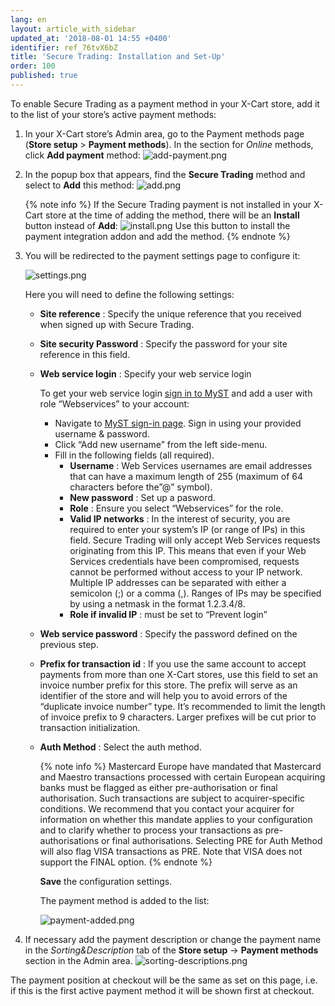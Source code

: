 ```yaml
---
lang: en
layout: article_with_sidebar
updated_at: '2018-08-01 14:55 +0400'
identifier: ref_76tvX6bZ
title: 'Secure Trading: Installation and Set-Up'
order: 100
published: true
---
```

To enable Secure Trading as a payment method in your X-Cart store, add it to the list of your store’s active payment methods:

1. In your X-Cart store’s Admin area, go to the Payment methods page (**Store setup** > **Payment methods**). In the section for _Online_ methods, click **Add payment** method:
   ![add-payment.png]({{site.baseurl}}/attachments/ref_76tvX6bZ/add-payment.png)

2. In the popup box that appears, find the **Secure Trading** method and select to **Add** this method:
   ![add.png]({{site.baseurl}}/attachments/ref_76tvX6bZ/add.png)

   {% note info %}
   If the Secure Trading payment is not installed in your X-Cart store at the time of adding the method, there will be an **Install** button instead of **Add**:
   ![install.png]({{site.baseurl}}/attachments/ref_76tvX6bZ/install.png)
   Use this button to install the payment integration addon and add the method.
   {% endnote %}

3. You will be redirected to the payment settings page to configure it:

   ![settings.png]({{site.baseurl}}/attachments/ref_76tvX6bZ/settings.png)

   Here you will need to define the following settings:
   * **Site reference** : Specify the unique reference that you received when signed up with Secure Trading.
   * **Site security Password** : Specify the password for your site reference in this field.
   * **Web service login** : Specify your web service login
  
     To get your web service login [sign in to MyST](https://myst.securetrading.net/login "Secure Trading: Installation and Set-Up") and add a user with role “Webservices” to your account:
     * Navigate to [MyST sign-in page](https://myst.securetrading.net/login "Secure Trading: Installation and Set-Up"). Sign in using your provided username & password. 
     * Click “Add new username” from the left side-menu.
     * Fill in the following fields (all required). 
       * **Username** : Web Services usernames are email addresses that can have a maximum length of 255 (maximum of 64 characters before the”@” symbol).
       * **New password** : Set up a pasword.
       * **Role** : Ensure you select “Webservices” for the role.
       * **Valid IP networks** : In the interest of security, you are required to enter your system’s IP (or range of IPs) in this field. Secure Trading will only accept Web Services requests originating from this IP. This means that even if your Web Services credentials have been compromised, requests cannot be performed without access to your IP network. Multiple IP addresses can be separated with either a semicolon (;) or a comma (,). Ranges of IPs may be specified by using a netmask in the format 1.2.3.4/8.
        * **Role if invalid IP** : must be set to “Prevent login”
   * **Web service password** : Specify the password defined on the previous step.
   * **Prefix for transaction id** : If you use the same account to accept payments from more than one X-Cart stores, use this field to set an invoice number prefix for this store. The prefix will serve as an identifier of the store and will help you to avoid errors of the “duplicate invoice number” type. It’s recommended to limit the length of invoice prefix to 9 characters. Larger prefixes will be cut prior to transaction initialization.
   * **Auth Method** : Select the auth method.
     
     {% note info %}
     Mastercard Europe have mandated that Mastercard and Maestro transactions processed with certain European acquiring banks must be flagged as either pre-authorisation or final authorisation. Such transactions are subject to acquirer-specific conditions.
     We recommend that you contact your acquirer for information on whether this mandate applies to your configuration and to clarify whether to process your transactions as pre-authorisations or final authorisations.
     Selecting PRE for Auth Method will also flag VISA transactions as PRE. Note that VISA does not support the FINAL option.
     {% endnote %}
     
     **Save** the configuration settings.
     
     The payment method is added to the list:
     
     ![payment-added.png]({{site.baseurl}}/attachments/ref_76tvX6bZ/payment-added.png)

4. If necessary add the payment description or change the payment name in the _Sorting&Description_ tab of the **Store setup** -> **Payment methods** section in the Admin area.
  ![sorting-descriptions.png]({{site.baseurl}}/attachments/ref_76tvX6bZ/sorting-descriptions.png)

  The payment position at checkout will be the same as set on this page, i.e. if this is the first active payment method it will be shown first at checkout.
